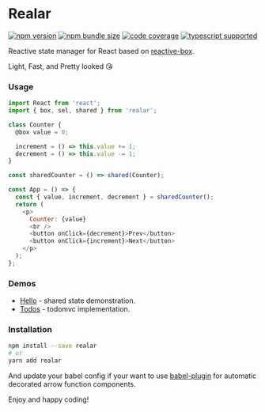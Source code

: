 # Realar

[![npm version](https://img.shields.io/npm/v/realar?style=flat-square)](https://www.npmjs.com/package/realar) [![npm bundle size](https://img.shields.io/bundlephobia/minzip/realar@0.3.0?style=flat-square)](https://bundlephobia.com/result?p=realar@0.3.0) [![code coverage](https://img.shields.io/coveralls/github/betula/realar?style=flat-square)](https://coveralls.io/github/betula/realar) [![typescript supported](https://img.shields.io/npm/types/typescript?style=flat-square)](./src/index.ts)

Reactive state manager for React based on [reactive-box](https://github.com/betula/reactive-box).

Light, Fast, and Pretty looked :kissing_heart:

### Usage

```javascript
import React from 'react';
import { box, sel, shared } from 'realar';

class Counter {
  @box value = 0;

  increment = () => this.value += 1;
  decrement = () => this.value -= 1;
}

const sharedCounter = () => shared(Counter);

const App = () => {
  const { value, increment, decrement } = sharedCounter();
  return (
    <p>
      Counter: {value}
      <br />
      <button onClick={decrement}>Prev</button>
      <button onClick={increment}>Next</button>
    </p>
  );
};
```


### Demos

+ [Hello](https://github.com/realar-project/hello) - shared state demonstration.
+ [Todos](https://github.com/realar-project/todos) - todomvc implementation.


### Installation

```bash
npm install --save realar
# or
yarn add realar
```

And update your babel config if your want to use [babel-plugin](https://github.com/betula/babel-plugin-realar) for automatic decorated arrow function components.

Enjoy and happy coding!

